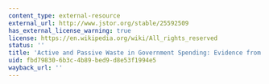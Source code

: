 ```yaml
---
content_type: external-resource
external_url: http://www.jstor.org/stable/25592509
has_external_license_warning: true
license: https://en.wikipedia.org/wiki/All_rights_reserved
status: ''
title: 'Active and Passive Waste in Government Spending: Evidence from a Policy Experiment'
uid: fbd79830-6b3c-4b89-bed9-d8e53f1994e5
wayback_url: ''
---
```

